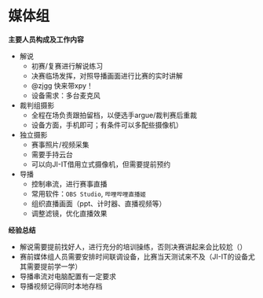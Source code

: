 # 媒体组

**主要人员构成及工作内容**
- 解说
    - 初赛/复赛进行解说练习
    - 决赛临场发挥，对照导播画面进行比赛的实时讲解
    - @zjgg 快来带xpy！
    - 设备需求：多台麦克风
- 裁判组摄影
    - 全程在场负责跟拍留档，以便选手argue/裁判赛后重裁
    - 设备方面，手机即可；有条件可以多配些摄像机）
- 独立摄影
    - 赛事照片/视频采集
    - 需要手持云台
    - 可以向JI-IT借用立式摄像机，但需要提前预约
- 导播
    - 控制串流，进行赛事直播
    - 常用软件：`OBS Studio`, `哔哩哔哩直播姬`
    - 组织直播画面（ppt、计时器、直播视频等）
    - 调整滤镜，优化直播效果

**经验总结**
- 解说需要提前找好人，进行充分的培训操练，否则决赛讲起来会比较尬（）
- 赛前媒体组人员需要安排时间联调设备，比赛当天测试来不及（JI-IT的设备尤其需要提前学一学）
- 导播串流对电脑配置有一定要求
- 导播视频记得同时本地存档
